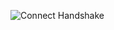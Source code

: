 ![Connect Handshake](https://github.com/user-attachments/assets/de7113b0-cfeb-40fd-81dd-67120bf6e440)